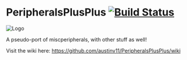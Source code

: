 PeripheralsPlusPlus [![Build Status](http://167.114.66.98:8080/job/Peripherals++/badge/icon)](http://167.114.66.98:8080/job/Peripherals++/)
===================

![Logo](http://puu.sh/dI76j/495a0cb3b2.png)

A pseudo-port of miscperipherals, with other stuff as well!

Visit the wiki here: https://github.com/austinv11/PeripheralsPlusPlus/wiki
